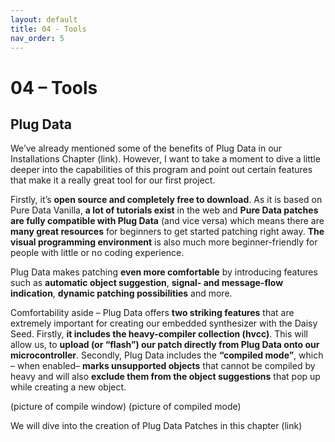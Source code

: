 ```yaml
---
layout: default
title: 04 - Tools
nav_order: 5
---
```


# 04 – Tools

## Plug Data

We’ve already mentioned some of the benefits of Plug Data in our Installations Chapter (link). However, I want to take a moment to dive a little deeper into the capabilities of this program 
and point out certain features that make it a really great tool for our first project.

Firstly, it’s **open source and completely free to download**. As it is based on Pure Data Vanilla, **a lot of tutorials exist** in the web and **Pure Data patches** **are fully compatible with
Plug Data** (and vice versa) which means there are **many great resources** for beginners to get started patching right away. **The visual programming environment** is also much more beginner-friendly
for people with little or no coding experience. 

Plug Data makes patching **even more comfortable** by introducing features such as **automatic object suggestion**, **signal- and message-flow indication**, **dynamic patching possibilities**
and more. 

Comfortability aside – Plug Data offers **two striking features** that are extremely important for creating our embedded synthesizer with the Daisy Seed. Firstly, **it includes the heavy-compiler collection (hvcc)**. This will allow us, to **upload (or “flash”) our patch directly from Plug Data onto our microcontroller**. Secondly, Plug Data includes the **“compiled mode”**, which – when enabled– **marks
unsupported objects** that cannot be compiled by heavy and will also **exclude them from the object suggestions** that pop up while creating a new object. 

(picture of compile window)
(picture of compiled mode)

We will dive into the creation of Plug Data Patches in this chapter (link)
